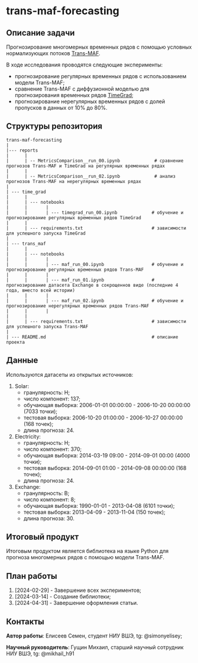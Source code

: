 # trans-maf-forecasting

## Описание задачи

Прогнозирование многомерных временных рядов с помощью условных нормализующих потоков [Trans-MAF](https://arxiv.org/pdf/2002.06103.pdf). 

В ходе исследования проводятся следующие эксперименты:
  - прогнозирование регулярных временных рядов с использованием модели Trans-MAF;
  - сравнение Trans-MAF с диффузионной моделью для прогнозирования временных рядов [TimeGrad](https://arxiv.org/abs/2305.00624.pdf);
  - прогнозирование нерегулярных временных рядов с долей пропусков в данных от 10% до 80%.

## Структуры репозитория
```
trans-maf-forecasting
|
|--- reports
|      |
|      | -- MetricsComparison__run_00.ipynb             # сравнение прогнозов Trans-MAF и TimeGrad на регулярных временных рядах
|      |
|      | -- MetricsComparison__run_02.ipynb             # анализ прогнозов Trans-MAF на нерегулярных временных рядах
|
| --- time_grad
|      |
|      | --- notebooks
|      |       |
|      |       | --- timegrad_run_00.ipynb             # обучение и прогнозирование регулярных временных рядов TimeGrad
|      |
|      | --- requirements.txt                          # зависимости для успешного запуска TimeGrad
|
| --- trans_maf
|      |
|      | --- notebooks
|      |       |
|      |       | --- maf_run_00.ipynb                  # обучение и прогнозирование регулярных временных рядов Trans-MAF
|      |       |
|      |       | --- maf_run_01.ipynb                  # прогнозирование датасета Exchange в сокрощеннов виде (последние 4 года, вместо всей истории)
|      |       |
|      |       | --- maf_run_02.ipynb                  # обучение и прогнозирование нерегулярных временных рядов Trans-MAF
|      |       |
|      |
|      | --- requirements.txt                          # зависимости для успешного запуска Trans-MAF
|
| --- README.md                                        # описание проекта
```

## Данные

Используются датасеты из открытых источников:

1. Solar:
   - гранулярность: H;
   - число компонент: 137;
   - обучающая выборка: 2006-01-01 00:00:00 - 2006-10-20 00:00:00 (7033 точки);
   - тестовая выборка: 2006-10-20 01:00:00 - 2006-10-27 00:00:00 (168 точек);
   - длина прогноза: 24.
3. Electricity:
   - гранулярность: H;
   - число компонент: 370;
   - обучающая выборка: 2014-03-19 09:00 - 2014-09-01 00:00 (4000 точки);
   - тестовая выборка: 2014-09-01 01:00 - 2014-09-08 00:00:00 (168 точек);
   - длина прогноза: 24.
5. Exchange:
   - гранулярность: B;
   - число компонент: 8;
   - обучающая выборка: 1990-01-01 - 2013-04-08 (6101 точки);
   - тестовая выборка: 2013-04-09 - 2013-11-04 (150 точек);
   - длина прогноза: 30.

## Итоговый продукт

Итоговым продуктом является библиотека на языке Python для прогноза многомерных рядов с помощью модели Trans-MAF.

## План работы
1. [2024-02-29] - Завершение всех экспериментов;
2. [2024-03-14] - Создание библиотеки;
3. [2024-04-31] - Завершение оформления статьи.
   
## Контакты

**Автор работы**: Елисеев Семен, студент НИУ ВШЭ, tg: @simonyelisey;

**Научный руководитель**: Гущин Михаил, старший научный сотрудник НИУ ВШЭ, tg: @mikhail_h91

